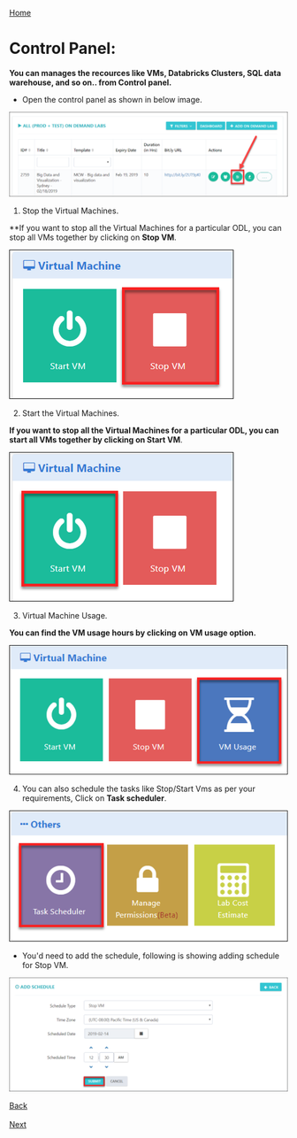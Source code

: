 [Home](./../README.md)

# Control Panel:

**You can manages the recources like VMs, Databricks Clusters, SQL data warehouse, and so on.. from Control panel.**

* Open the control panel as shown in below image.

 ![](images/control1.png)
  
1. Stop the Virtual Machines.

**If you want to stop all the Virtual Machines for a particular ODL, you can stop all VMs together by clicking on **Stop VM**.
 
 ![](images/stopvm1.png)

2. Start the Virtual Machines.

**If you want to stop all the Virtual Machines for a particular ODL, you can start all VMs together by clicking on Start VM**.
 
 ![](images/startvm.png)

3. Virtual Machine Usage.

**You can find the VM usage hours by clicking on VM usage option.**
 
 ![](images/vmusage.png)

4. You can also schedule the tasks like Stop/Start Vms as per your requirements, Click on **Task scheduler**.
 
 ![](images/tasksch.png)
  
* You'd need to add the schedule, following is showing adding schedule for Stop VM.

 ![](images/taskadd.png)
 
[Back](./View_Users_Page_readme.md#view-users-page) &nbsp;&nbsp;&nbsp;&nbsp;&nbsp;&nbsp;&nbsp;&nbsp;&nbsp;&nbsp;&nbsp;&nbsp;&nbsp;&nbsp;&nbsp;&nbsp;&nbsp;&nbsp;&nbsp;&nbsp;&nbsp;&nbsp;&nbsp;&nbsp;&nbsp;&nbsp;&nbsp;&nbsp;&nbsp;&nbsp;&nbsp;&nbsp;&nbsp;&nbsp;&nbsp;&nbsp;&nbsp;&nbsp;&nbsp;&nbsp;&nbsp;&nbsp;&nbsp;&nbsp;&nbsp;&nbsp;&nbsp;&nbsp;&nbsp;&nbsp;&nbsp;&nbsp;&nbsp;&nbsp;&nbsp;&nbsp;&nbsp;&nbsp;&nbsp;&nbsp;&nbsp;&nbsp;&nbsp;&nbsp;&nbsp;&nbsp;&nbsp;&nbsp;&nbsp;&nbsp;&nbsp;&nbsp;&nbsp;&nbsp;&nbsp;&nbsp;&nbsp;&nbsp;&nbsp;&nbsp;&nbsp;&nbsp;&nbsp;&nbsp;&nbsp;&nbsp;&nbsp;&nbsp;&nbsp;&nbsp;&nbsp;&nbsp;&nbsp;&nbsp;&nbsp;&nbsp;&nbsp;&nbsp;&nbsp;&nbsp;&nbsp;&nbsp;&nbsp;&nbsp;&nbsp;&nbsp;&nbsp;&nbsp;&nbsp;&nbsp;&nbsp;&nbsp;&nbsp;&nbsp;&nbsp;&nbsp;&nbsp;&nbsp;&nbsp;&nbsp;&nbsp;&nbsp;&nbsp;&nbsp;&nbsp;&nbsp;&nbsp;[Next](./Support_Information_readme.md#support-information) 











